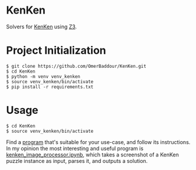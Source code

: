 # KenKen

Solvers for [KenKen](https://www.kenkenpuzzle.com/game) using [Z3](https://github.com/z3prover/z3).

# Project Initialization

```
$ git clone https://github.com/OmerBaddour/KenKen.git
$ cd KenKen
$ python -m venv venv_kenken
$ source venv_kenken/bin/activate
$ pip install -r requirements.txt
```

# Usage

```
$ cd KenKen
$ source venv_kenken/bin/activate
```

Find a [program](https://github.com/OmerBaddour/KenKen/tree/main/src/) that's suitable for your use-case, and follow its instructions. In my opinion the most interesting and useful program is [kenken_image_processor.ipynb](https://github.com/OmerBaddour/KenKen/blob/main/src/kenken_image_processor.ipynb), which takes a screenshot of a KenKen puzzle instance as input, parses it, and outputs a solution.
